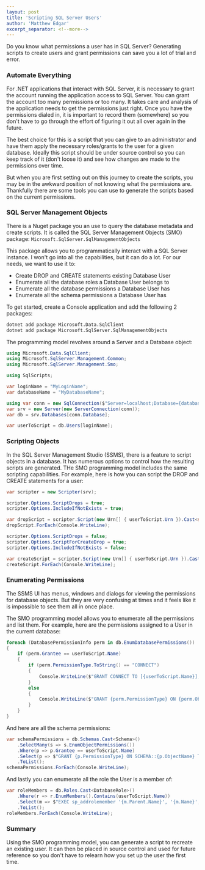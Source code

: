 ```yaml
---
layout: post
title: 'Scripting SQL Server Users'
author: 'Matthew Edgar'
excerpt_separator: <!--more-->
---
```


Do you know what permissions a user has in SQL Server? Generating scripts to create users
and grant permissions can save you a lot of trial and error.

<!--more-->

### Automate Everything

For .NET applications that interact with SQL Server, it is necessary to grant the account
running the application access to SQL Server. You can grant the account too many permissions or
too many. It takes care and analysis of the application needs to get the permissions just right.
Once you have the permissions dialed in, it is important to record them (somewhere) so you don't
have to go through the effort of figuring it out all over again in the future.

The best choice for this is a script that you can give to an administrator and have them apply the
necessary roles/grants to the user for a given database. Ideally this script should be under source
control so you can keep track of it (don't loose it) and see how changes are made to the permissions
over time.

But when you are first setting out on this journey to create the scripts, you may be in the awkward
position of not knowing what the permissions are. Thankfully there are some tools you can use to
generate the scripts based on the current permissions.

### SQL Server Management Objects

There is a Nuget package you an use to query the database metadata and create scripts. It is called
the SQL Server Management Objects (SMO) package: `Microsoft.SqlServer.SqlManagementObjects`

This package allows you to programmatically interact with a SQL Server instance. I won't go into all
the capabilities, but it can do a lot. For our needs, we want to use it to:

- Create DROP and CREATE statements existing Database User
- Enumerate all the database roles a Database User belongs to
- Enumerate all the database permissions a Database User has
- Enumerate all the schema permissions a Database User has

To get started, create a Console application and add the following 2 packages:

```bash
dotnet add package Microsoft.Data.SqlClient
dotnet add package Microsoft.SqlServer.SqlManagementObjects
```

The programming model revolves around a Server and a Database object:

```csharp
using Microsoft.Data.SqlClient;
using Microsoft.SqlServer.Management.Common;
using Microsoft.SqlServer.Management.Smo;

using SqlScripts;

var loginName = "MyLoginName";
var databaseName = "MyDatabaseName";

using var conn = new SqlConnection($"Server=localhost;Database={databaseName};Integrated Security=True;TrustServerCertificate=True");
var srv = new Server(new ServerConnection(conn));
var db = srv.Databases[conn.Database];

var userToScript = db.Users[loginName];
```

### Scripting Objects

In the SQL Server Management Studio (SSMS), there is a feature to script objects in a database. It
has numerous options to control how the resulting scripts are generated. THe SMO programming model
includes the same scripting capabilities. For example, here is how you can script the DROP and
CREATE statements for a user:

```csharp
var scripter = new Scripter(srv);

scripter.Options.ScriptDrops = true;
scripter.Options.IncludeIfNotExists = true;

var dropScript = scripter.Script(new Urn[] { userToScript.Urn }).Cast<string>().ToList();
dropScript.ForEach(Console.WriteLine);

scripter.Options.ScriptDrops = false;
scripter.Options.ScriptForCreateDrop = true;
scripter.Options.IncludeIfNotExists = false;

var createScript = scripter.Script(new Urn[] { userToScript.Urn }).Cast<string>().ToList();
createScript.ForEach(Console.WriteLine);
```

### Enumerating Permissions

The SSMS UI has menus, windows and dialogs for viewing the permissions for database objects. But
they are very confusing at times and it feels like it is impossible to see them all in once place.

The SMO programming model allows you to enumerate all the permissions and list them. For example,
here are the permissions assigned to a User in the current database:

```csharp
foreach (DatabasePermissionInfo perm in db.EnumDatabasePermissions())
{
    if (perm.Grantee == userToScript.Name)
    {
        if (perm.PermissionType.ToString() == "CONNECT")
        {
            Console.WriteLine($"GRANT CONNECT TO [{userToScript.Name}];");
        }
        else
        {
            Console.WriteLine($"GRANT {perm.PermissionType} ON {perm.ObjectName} TO [{userToScript.Name}];");
        }
    }
}
```

And here are all the schema permissions:

```csharp
var schemaPermissions = db.Schemas.Cast<Schema>()
    .SelectMany(s => s.EnumObjectPermissions())
    .Where(p => p.Grantee == userToScript.Name)
    .Select(p => $"GRANT {p.PermissionType} ON SCHEMA::{p.ObjectName} TO [{userToScript.Name}];")
    .ToList();
schemaPermissions.ForEach(Console.WriteLine);
```

And lastly you can enumerate all the role the User is a member of:

```csharp
var roleMembers = db.Roles.Cast<DatabaseRole>()
    .Where(r => r.EnumMembers().Contains(userToScript.Name))
    .Select(m => $"EXEC sp_addrolemember '{m.Parent.Name}', '{m.Name}';")
    .ToList();
roleMembers.ForEach(Console.WriteLine);
```

### Summary

Using the SMO programming model, you can generate a script to recreate an existing user. It can then
be placed in source control and used for future reference so you don't have to relearn how you set
up the user the first time.
